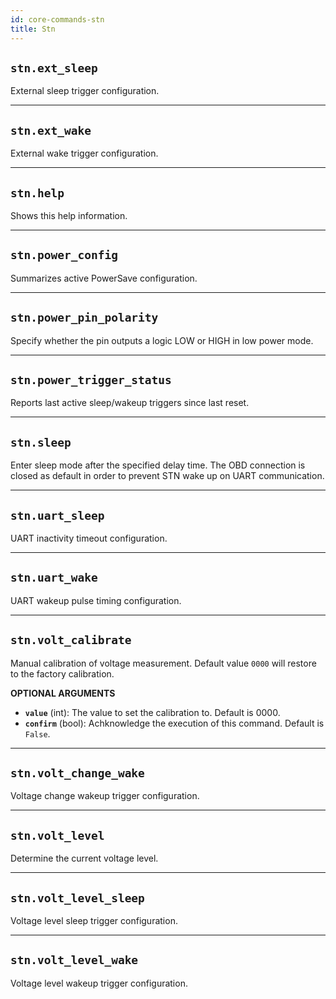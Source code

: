 ```yaml
---
id: core-commands-stn
title: Stn
---
```


## `stn.ext_sleep`

External sleep trigger configuration.


----
## `stn.ext_wake`

External wake trigger configuration.


----
## `stn.help`

Shows this help information.


----
## `stn.power_config`

Summarizes active PowerSave configuration.


----
## `stn.power_pin_polarity`

Specify whether the pin outputs a logic LOW or HIGH in low power mode.


----
## `stn.power_trigger_status`

Reports last active sleep/wakeup triggers since last reset.


----
## `stn.sleep`

Enter sleep mode after the specified delay time.
The OBD connection is closed as default in order to prevent STN wake up on UART communication.


----
## `stn.uart_sleep`

UART inactivity timeout configuration.


----
## `stn.uart_wake`

UART wakeup pulse timing configuration.


----
## `stn.volt_calibrate`

Manual calibration of voltage measurement.
Default value `0000` will restore to the factory calibration.

**OPTIONAL ARGUMENTS**

  - **`value`** (int): The value to set the calibration to. Default is 0000.
  - **`confirm`** (bool): Achknowledge the execution of this command. Default is `False`.


----
## `stn.volt_change_wake`

Voltage change wakeup trigger configuration.


----
## `stn.volt_level`

Determine the current voltage level.


----
## `stn.volt_level_sleep`

Voltage level sleep trigger configuration.


----
## `stn.volt_level_wake`

Voltage level wakeup trigger configuration.
